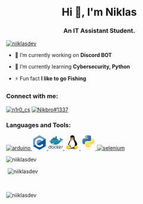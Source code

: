 <h1 align="center">Hi 👋, I'm Niklas</h1>
<h3 align="center">An IT Assistant Student.</h3>

<p align="left"> <a href="https://github.com/ryo-ma/github-profile-trophy"><img src="https://github-profile-trophy.vercel.app/?username=niiklasdev" alt="niiklasdev" /></a> </p>

- 🔭 I’m currently working on **Discord BOT**

- 🌱 I’m currently learning **Cybersecurity, Python**

- ⚡ Fun fact **I like to go Fishing**

<h3 align="left">Connect with me:</h3>
<p align="left">
<a href="https://twitter.com/n1r0_cs" target="blank"><img align="center" src="https://raw.githubusercontent.com/rahuldkjain/github-profile-readme-generator/neutral-icons/src/images/icons/Social/twitter.svg" alt="n1r0_cs" height="30" width="40" /></a>
<a href="https://discord.gg/Nikbro#1337" target="blank"><img align="center" src="https://raw.githubusercontent.com/rahuldkjain/github-profile-readme-generator/neutral-icons/src/images/icons/Social/discord.svg" alt="Nikbro#1337" height="30" width="40" /></a>
</p>

<h3 align="left">Languages and Tools:</h3>
<p align="left"> <a href="https://www.arduino.cc/" target="_blank"> <img src="https://cdn.worldvectorlogo.com/logos/arduino-1.svg" alt="arduino" width="40" height="40"/> </a> <a href="https://www.cprogramming.com/" target="_blank"> <img src="https://raw.githubusercontent.com/devicons/devicon/master/icons/c/c-original.svg" alt="c" width="40" height="40"/> </a> <a href="https://www.docker.com/" target="_blank"> <img src="https://raw.githubusercontent.com/devicons/devicon/master/icons/docker/docker-original-wordmark.svg" alt="docker" width="40" height="40"/> </a> <a href="https://www.linux.org/" target="_blank"> <img src="https://raw.githubusercontent.com/devicons/devicon/master/icons/linux/linux-original.svg" alt="linux" width="40" height="40"/> </a> <a href="https://www.python.org" target="_blank"> <img src="https://raw.githubusercontent.com/devicons/devicon/master/icons/python/python-original.svg" alt="python" width="40" height="40"/> </a> <a href="https://www.selenium.dev" target="_blank"> <img src="https://raw.githubusercontent.com/detain/svg-logos/780f25886640cef088af994181646db2f6b1a3f8/svg/selenium-logo.svg" alt="selenium" width="40" height="40"/> </a> </p>

<p><img align="left" src="https://github-readme-stats.vercel.app/api/top-langs?username=niiklasdev&show_icons=true&locale=en&layout=compact" alt="niiklasdev" /></p>

<br>

<p>&nbsp;<img align="center" src="https://github-readme-stats.vercel.app/api?username=niiklasdev&show_icons=true&locale=en" alt="niiklasdev" /></p>

<br>

<p><img align="center" src="https://github-readme-streak-stats.herokuapp.com/?user=niiklasdev&" alt="niiklasdev" /></p>


